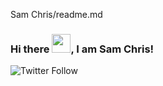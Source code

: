  Sam Chris/readme.md

### Hi there <img src="https://raw.githubusercontent.com/MartinHeinz/MartinHeinz/master/wave.gif" width="30px">, I am Sam Chris!
![Twitter Follow](https://img.shields.io/twitter/follow/Samuel%20Eshiet?style=social)
<!--
**samcesa45/samcesa45** is a ✨ _special_ ✨ repository because its `README.md` (this file) appears on your GitHub profile.

Here are some ideas to get you started:

- 🔭 I’m currently working on ...
- 🌱 I’m currently learning ...
- 👯 I’m looking to collaborate on ...
- 🤔 I’m looking for help with ...
- 💬 Ask me about ...
- 📫 How to reach me: ...
- 😄 Pronouns: ...
- ⚡ Fun fact: ...
-->
